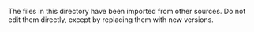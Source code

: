 The files in this directory have been imported from other sources. Do not
edit them directly, except by replacing them with new versions.